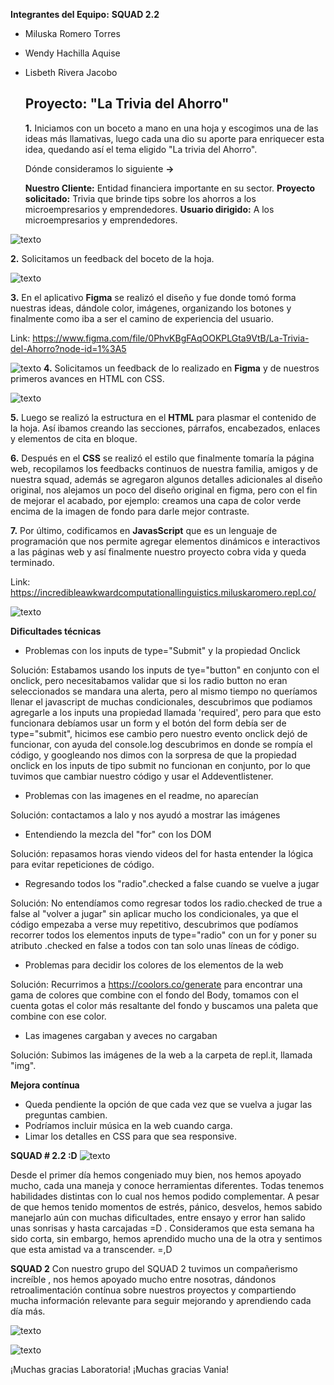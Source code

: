 **Integrantes del Equipo:**
**SQUAD 2.2**

- Miluska Romero Torres
- Wendy Hachilla Aquise
- Lisbeth Rivera Jacobo
 
  >
  >

  ## Proyecto: "La Trivia del Ahorro"

   **1.** Iniciamos con un boceto a mano en una hoja y escogimos una de las ideas más llamativas, luego cada una dio su aporte para enriquecer esta idea, quedando así el tema eligido "La trivia del Ahorro".
      
   Dónde consideramos lo siguiente **->**

   **Nuestro Cliente:** Entidad financiera importante en su sector.
   **Proyecto solicitado:** Trivia que brinde tips sobre los ahorros a los microempresarios y emprendedores.
   **Usuario dirigido:** A los microempresarios y emprendedores. 


![texto](https://i.imgur.com/SnuSKQa.png)

   **2.** Solicitamos un feedback del boceto de la hoja.

![texto](https://i.imgur.com/khcA7Ml.jpg)

   **3.** En el aplicativo **Figma** se realizó el diseño y fue donde tomó forma nuestras ideas, dándole color, imágenes, organizando los botones y finalmente como iba a ser el camino de experiencia del usuario.

   Link: https://www.figma.com/file/0PhvKBgFAqOOKPLGta9VtB/La-Trivia-del-Ahorro?node-id=1%3A5

![texto](https://i.imgur.com/YSKqZR9.png)
   **4.** Solicitamos un feedback de lo realizado en **Figma** y de nuestros primeros avances en HTML con CSS.

![texto](https://i.imgur.com/djoWOFZ.png)

   **5.** Luego se realizó la estructura en el **HTML** para plasmar el contenido de la hoja. Así ibamos creando las secciones, párrafos, encabezados, enlaces y elementos de cita en bloque.

   **6.** Después en el **CSS** se realizó el estilo que finalmente tomaría la página web, recopilamos los feedbacks continuos de nuestra familia, amigos y de nuestra squad, además se agregaron algunos detalles adicionales al diseño original, nos alejamos un poco del diseño original en figma, pero con el fin de mejorar el acabado, por ejemplo: creamos una capa de color verde encima de la imagen de fondo para darle mejor contraste.

   **7.** Por último, codificamos en **JavasScript** que es un lenguaje de programación que nos permite agregar elementos dinámicos e interactivos a las páginas web y así finalmente nuestro proyecto cobra vida y queda terminado. 

  Link: https://incredibleawkwardcomputationallinguistics.miluskaromero.repl.co/

  ![texto](https://i.imgur.com/amVxCSK.jpg)

**Dificultades técnicas**

+ Problemas con los inputs de type="Submit" y la propiedad Onclick

Solución: Estabamos usando los inputs de tye="button" en conjunto con el onclick, pero necesitabamos validar que si los radio button no eran seleccionados se mandara una alerta, pero al mismo tiempo no queríamos llenar el javascript de muchas condicionales, descubrimos que podiamos agregarle a los inputs una propiedad llamada 'required', pero para que esto funcionara debíamos usar un form y el botón del form debía ser de type="submit", hicimos ese cambio pero nuestro evento onclick dejó de funcionar, con ayuda del console.log descubrimos en donde se rompía el código, y googleando nos dimos con la sorpresa de que la propiedad onclick en los inputs de tipo submit no funcionan en conjunto, por lo que tuvimos que cambiar nuestro código y usar el Addeventlistener.


+ Problemas con las imagenes en el readme, no aparecían

Solución: contactamos a lalo y nos ayudó a mostrar las imágenes

+ Entendiendo la mezcla del "for" con los DOM 

Solución: repasamos horas viendo videos del for hasta entender la lógica para evitar repeticiones de código.

+ Regresando todos los "radio".checked a false cuando se vuelve a jugar 

Solución: No entendíamos como regresar todos los radio.checked de true a false al "volver a jugar" sin aplicar mucho los condicionales, ya que el código empezaba a verse muy repetitivo, descubrimos que podíamos recorrer todos los elementos inputs de type="radio" con un for y poner su atributo .checked en false a todos con tan solo unas líneas de código.

+ Problemas para decidir los colores de los elementos de la web

Solución: Recurrimos a https://coolors.co/generate para encontrar una gama de colores que combine con el fondo del Body, tomamos con el cuenta gotas el color más resaltante del fondo y buscamos una paleta que combine con ese color.

+ Las imagenes cargaban y aveces no cargaban 

Solución: Subimos las imágenes de la web a la carpeta de repl.it, llamada "img".


**Mejora contínua**

+ Queda pendiente la opción de que cada vez que se vuelva a jugar las preguntas cambien.
+ Podríamos incluir música en la web cuando carga.
+ Limar los detalles en CSS para que sea responsive.



**SQUAD # 2.2 :D** 
![texto](https://i.imgur.com/ZlIvJOl.png)

Desde el primer día hemos congeniado muy bien, nos hemos apoyado mucho, cada una maneja y conoce herramientas diferentes. Todas tenemos habilidades distintas con lo cual nos hemos podido complementar.
A pesar de que hemos tenido momentos de estrés, pánico, desvelos, hemos sabido manejarlo aún con muchas dificultades, entre ensayo y error han salido unas sonrisas y hasta carcajadas =D . Consideramos que esta semana ha sido corta, sin embargo, hemos aprendido mucho una de la otra y sentimos que esta amistad va a transcender. =,D

**SQUAD 2**
Con nuestro grupo del SQUAD 2 tuvimos un compañerismo increíble , nos hemos apoyado mucho entre nosotras, dándonos retroalimentación contínua sobre nuestros proyectos y compartiendo mucha información relevante para seguir mejorando y aprendiendo cada día más. 

![texto](https://i.imgur.com/MSyW5Lh.png)

![texto](https://i.imgur.com/0Z4hkS5.png)

¡Muchas gracias Laboratoria!
¡Muchas gracias Vania!
